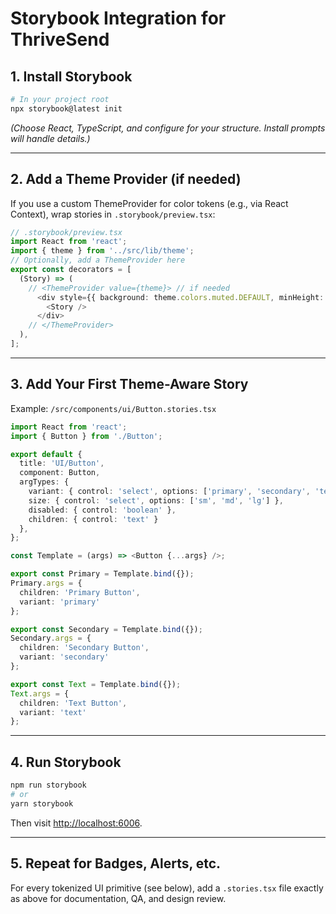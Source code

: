# Storybook Integration for ThriveSend

## 1. Install Storybook

```sh
# In your project root
npx storybook@latest init
```
*(Choose React, TypeScript, and configure for your structure. Install prompts will handle details.)*

---

## 2. Add a Theme Provider (if needed)

If you use a custom ThemeProvider for color tokens (e.g., via React Context), wrap stories in `.storybook/preview.tsx`:

```typescript
// .storybook/preview.tsx
import React from 'react';
import { theme } from '../src/lib/theme';
// Optionally, add a ThemeProvider here
export const decorators = [
  (Story) => (
    // <ThemeProvider value={theme}> // if needed
      <div style={{ background: theme.colors.muted.DEFAULT, minHeight: '100vh', padding: 24 }}>
        <Story />
      </div>
    // </ThemeProvider>
  ),
];
```

---

## 3. Add Your First Theme-Aware Story

Example: `/src/components/ui/Button.stories.tsx`

```typescript
import React from 'react';
import { Button } from './Button';

export default {
  title: 'UI/Button',
  component: Button,
  argTypes: {
    variant: { control: 'select', options: ['primary', 'secondary', 'text'] },
    size: { control: 'select', options: ['sm', 'md', 'lg'] },
    disabled: { control: 'boolean' },
    children: { control: 'text' }
  },
};

const Template = (args) => <Button {...args} />;

export const Primary = Template.bind({});
Primary.args = {
  children: 'Primary Button',
  variant: 'primary'
};

export const Secondary = Template.bind({});
Secondary.args = {
  children: 'Secondary Button',
  variant: 'secondary'
};

export const Text = Template.bind({});
Text.args = {
  children: 'Text Button',
  variant: 'text'
};
```

---

## 4. Run Storybook

```sh
npm run storybook
# or
yarn storybook
```
Then visit [http://localhost:6006](http://localhost:6006).

---

## 5. Repeat for Badges, Alerts, etc.

For every tokenized UI primitive (see below), add a `.stories.tsx` file exactly as above for documentation, QA, and design review.